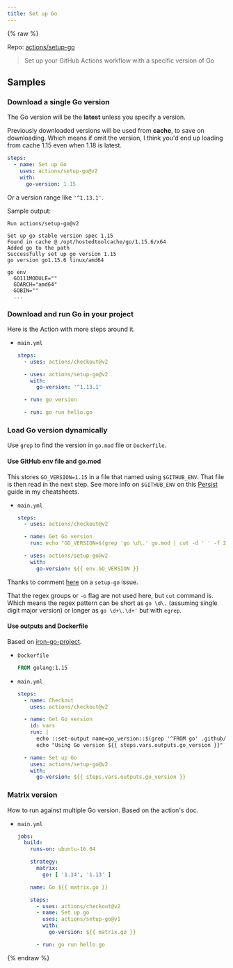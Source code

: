 ```yaml
---
title: Set up Go
---
```


{% raw %}

Repo: [actions/setup-go](https://github.com/actions/setup-go)

> Set up your GitHub Actions workflow with a specific version of Go


## Samples

### Download a single Go version

The Go version will be the **latest** unless you specify a version.

Previously downloaded versions will be used from **cache**, to save on downloading. Which means if omit the version, I think you'd end up loading from cache 1.15 even when 1.18 is latest.

```yaml
steps:
  - name: Set up Go
    uses: actions/setup-go@v2
    with:
      go-version: 1.15
```

Or a version range like `'^1.13.1'`.

Sample output:

```
Run actions/setup-go@v2

Set up go stable version spec 1.15
Found in cache @ /opt/hostedtoolcache/go/1.15.6/x64
Added go to the path
Successfully set up go version 1.15
go version go1.15.6 linux/amd64

go env
  GO111MODULE=""
  GOARCH="amd64"
  GOBIN=""
  ...
```

### Download and run Go in your project

Here is the Action with more steps around it.

- `main.yml`
    ```yaml
    steps:
      - uses: actions/checkout@v2

      - uses: actions/setup-go@v2
        with:
          go-version: '^1.13.1'

      - run: go version

      - run: go run hello.go
    ```

### Load Go version dynamically

Use `grep` to find the version in `go.mod` file or `Dockerfile`.

#### Use GitHub env file and go.mod

This stores `GO_VERSION=1.15` in a file that named using `$GITHUB_ENV`. That file is then read in the next step. See more info on `$GITHUB_ENV` on this [Persist](https://michaelcurrin.github.io/dev-cheatsheets/cheatsheets/ci-cd/github-actions/persist.html) guide in my cheatsheets.

- `main.yml`
    ```yaml
    steps:
      - uses: actions/checkout@v2

      - name: Get Go version
        run: echo "GO_VERSION=$(grep 'go \d\.' go.mod | cut -d ' ' -f 2)" >> $GITHUB_ENV

      - uses: actions/setup-go@v2
        with:
          go-version: ${{ env.GO_VERSION }}
    ```

Thanks to comment [here](https://github.com/actions/setup-go/issues/23#issuecomment-732276072) on a `setup-go` issue.

That the regex groups or `-o` flag are not used here, but `cut` command is. Which means the regex pattern can be short as `go \d\.` (assuming single digit major version) or longer as `go \d+\.\d+'` but with `egrep`.

#### Use outputs and Dockerfile

Based on [iron-go-project](https://github.com/ironpeakservices/iron-go-project/blob/master/.github/workflows/build.yml).

- `Dockerfile`
    ```Dockerfile
    FROM golang:1.15
    ```
- `main.yml`
    ```yaml
    steps:
      - name: Checkout
        uses: actions/checkout@v2

      - name: Get Go version
        id: vars
        run: |
          echo ::set-output name=go_version::$(grep '^FROM go' .github/go/Dockerfile | cut -d ' ' -f 2 | cut -d ':' -f 2)
          echo "Using Go version ${{ steps.vars.outputs.go_version }}"

      - name: Set up Go
        uses: actions/setup-go@v2
        with:
          go-version: ${{ steps.vars.outputs.go_version }}
    ```

### Matrix version

How to run against multiple Go version. Based on the action's doc.

- `main.yml`
    ```yaml
    jobs:
      build:
        runs-on: ubuntu-16.04

        strategy:
          matrix:
            go: [ '1.14', '1.13' ]

        name: Go ${{ matrix.go }}

        steps:
          - uses: actions/checkout@v2
          - name: Set up go
            uses: actions/setup-go@v1
            with:
              go-version: ${{ matrix.go }}

          - run: go run hello.go
    ```

{% endraw %}
